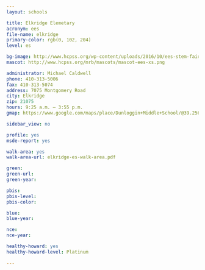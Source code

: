 ```yaml
---
layout: schools

title: Elkridge Elemetary
acronym: ees
file-name: elkridge
primary-color: rgb(0, 102, 204)
level: es

bg-image: http://www.hcpss.org/wp-content/uploads/2016/10/ees-stem-fair.jpg
mascot: http://www.hcpss.org/mrb/mascots/mascot-ees-xs.png

administrator: Michael Caldwell
phone: 410-313-5006
fax: 410-313-5074
address: 7075 Montgomery Road
city: Elkridge
zip: 21075
hours: 9:25 a.m. – 3:55 p.m.
gmap: https://www.google.com/maps/place/Dunloggin+Middle+School/@39.2564951,-76.8343849,17z/data=!4m2!3m1!1s0x89c820212b1ddd77:0x9ee691c56e075e85?hl=en

sidebar_view: no

profile: yes
msde-report: yes

walk-area: yes
walk-area-url: elkridge-es-walk-area.pdf 

green:
green-url: 
green-year:

pbis: 
pbis-level: 
pbis-color: 

blue: 
blue-year:  

nce:
nce-year:

healthy-howard: yes
healthy-howard-level: Platinum
 
---
```

